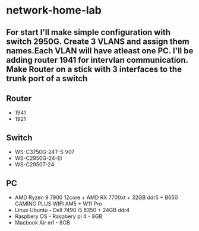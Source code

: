 # network-home-lab
## For start I'll make simple configuration with switch 2950G. Create 3 VLANS and assign them names.Each VLAN will have atleast one PC. I'll be adding router 1941 for intervlan communication. Make Router on a stick with 3 interfaces to the trunk port of a switch 

## Router
 * 1941
 * 1921

## Switch
 * WS-C3750G-24T-S V07
 * WS-C2950G-24-EI
 * WS-C2950T-24

## PC
 * AMD Ryzen 9 7900 12core + AMD RX 7700xt + 32GB ddr5 + B650 GAMING PLUS WIFI AM5 + W11 Pro
 * Linux Ubuntu - Dell 7490 i5 8350 + 24GB ddr4
 * Raspbery OS - Raspbery pi 4 - 8GB
 * Macbook Air m1 - 8GB
